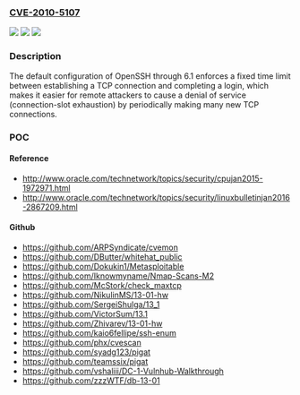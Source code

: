 ### [CVE-2010-5107](https://cve.mitre.org/cgi-bin/cvename.cgi?name=CVE-2010-5107)
![](https://img.shields.io/static/v1?label=Product&message=n%2Fa&color=blue)
![](https://img.shields.io/static/v1?label=Version&message=n%2Fa&color=blue)
![](https://img.shields.io/static/v1?label=Vulnerability&message=n%2Fa&color=brighgreen)

### Description

The default configuration of OpenSSH through 6.1 enforces a fixed time limit between establishing a TCP connection and completing a login, which makes it easier for remote attackers to cause a denial of service (connection-slot exhaustion) by periodically making many new TCP connections.

### POC

#### Reference
- http://www.oracle.com/technetwork/topics/security/cpujan2015-1972971.html
- http://www.oracle.com/technetwork/topics/security/linuxbulletinjan2016-2867209.html

#### Github
- https://github.com/ARPSyndicate/cvemon
- https://github.com/DButter/whitehat_public
- https://github.com/Dokukin1/Metasploitable
- https://github.com/Iknowmyname/Nmap-Scans-M2
- https://github.com/McStork/check_maxtcp
- https://github.com/NikulinMS/13-01-hw
- https://github.com/SergeiShulga/13_1
- https://github.com/VictorSum/13.1
- https://github.com/Zhivarev/13-01-hw
- https://github.com/kaio6fellipe/ssh-enum
- https://github.com/phx/cvescan
- https://github.com/syadg123/pigat
- https://github.com/teamssix/pigat
- https://github.com/vshaliii/DC-1-Vulnhub-Walkthrough
- https://github.com/zzzWTF/db-13-01

